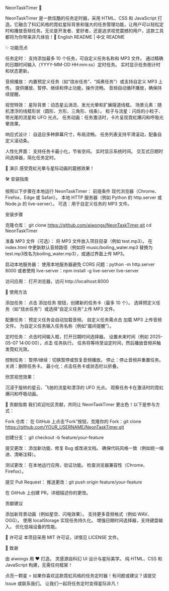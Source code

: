 NeonTaskTimer 🚀

NeonTaskTimer 是一款炫酷的任务定时器，采用 HTML、CSS 和 JavaScript 打造。它融合了科幻风格的霓虹星际背景和强大的任务管理功能，让用户可以轻松定时和播放音频任务。无论是开发者、爱好者，还是追求视觉震撼的用户，这款工具都将为你带来非凡体验！🌌
English README | 中文 README

✨ 功能亮点

任务定时：
支持添加最多 10 个任务，可自定义任务名称和 MP3 文件。
通过精确的日期时间输入（YYYY-MM-DD HH:mm:ss）定时任务。
实时显示任务倒计时和状态更新。

音频播放：
内置预定义任务（如“烧水任务”、“炖煮任务”）或支持自定义 MP3 上传。
提供播放、暂停、继续和停止功能，操作流畅。
音频自动循环播放，确保持续提醒。

视觉特效：
星际背景：动态星云涡流、发光光晕和扩展隧道线框。
场景元素：随机漂浮的线框形状（圆形、方形、三角形、线条）。
粒子与流星：闪烁的小粒子、带光尾的流星和 UFO 光点。
任务动画：任务激活时，卡片呈现霓虹爆闪和呼吸光晕效果。

响应式设计：
自适应多种屏幕尺寸，布局流畅。
任务列表支持平滑滚动，配备自定义滚动条。

人性化界面：
支持任务卡最小化，节省空间。
实时显示系统时间。
交互式日期时间选择器，简化任务定时。

🎥 演示
感受霓虹光晕与星际动画的震撼效果！

🛠️ 安装指南

按照以下步骤在本地运行 NeonTaskTimer：
前提条件
现代浏览器（Chrome、Firefox、Edge 或 Safari）。
本地 HTTP 服务器（例如 Python 的 http.server 或 Node.js 的 live-server）。
可选：用于自定义任务的 MP3 文件。

安装步骤

克隆仓库：
git clone https://github.com/aiwongs/NeonTaskTimer.git
cd NeonTaskTimer

准备 MP3 文件（可选）：
将 MP3 文件放入项目目录（例如 test.mp3）。
在 index.html 中更新默认音频路径（例如将 music/boiling_water.mp3 替换为 test.mp3改名为boiling_water.mp3），或通过界面上传 MP3。

启动本地服务器：
使用本地服务器避免 CORS 问题：python -m http.server 8000
或者使用 live-server：npm install -g live-server
live-server

访问应用：
打开浏览器，访问 http://localhost:8000

🚀 使用方法

添加任务：
点击 添加任务 按钮，创建新的任务卡（最多 10 个）。
选择预定义任务（如“烧水任务”）或选择“自定义任务”上传 MP3 文件。

配置任务：
预定义任务会自动加载音频。
自定义任务需点击 加载 MP3 上传音频文件。
为自定义任务输入任务名称（例如“晨间提醒”）。

定时任务：
点击时间输入框，打开日期时间选择器。
设置未来时间（例如 2025-05-07 14:00:00），点击 任务执行。
任务将等待至设定时间，然后播放音频并触发霓虹光效。

控制任务：
暂停/继续：切换暂停或恢复音频播放。
停止：停止音频并重置任务。
关闭：删除任务卡。
最小化：点击任务卡或状态栏以折叠。

欣赏视觉效果：

沉浸于旋转的星云、飞驰的流星和漂浮的 UFO 光点。
观察任务卡在激活时的霓虹爆闪和呼吸动画。

🤝 贡献指南
我们欢迎社区贡献，共同让 NeonTaskTimer 更出色！以下是参与方式：

Fork 仓库：
在 GitHub 上点击“Fork”按钮，克隆你的 Fork：git clone https://github.com/YOUR_USERNAME/NeonTaskTimer.git

创建分支：
git checkout -b feature/your-feature

提交更改：
添加新功能、修复 Bug 或改进文档。
确保代码风格一致（例如统一缩进、清晰注释）。

测试更改：
在本地运行应用，验证功能。
检查浏览器兼容性（Chrome、Firefox）。

提交 Pull Request：
推送更改：git push origin feature/your-feature

在 GitHub 上创建 PR，详细描述你的更改。

贡献建议

添加新背景动画（例如星空、闪电效果）。
支持更多音频格式（例如 WAV、OGG）。
使用 localStorage 实现任务持久化。
增强日期时间选择器，支持键盘输入。
优化低端设备的性能。

📜 许可证
本项目采用 MIT 许可证，详情见 LICENSE 文件。

🌟 致谢

由 aiwongs 用 ❤️ 打造。
灵感源自科幻 UI 设计与星际美学。
纯 HTML、CSS 和 JavaScript 构建，无需任何框架！

点亮一颗星 ⭐ 如果你喜欢这款霓虹风格的任务定时器！有问题或建议？请提交 Issue 或联系我们。
让我们一起将任务定时变得星际非凡！
